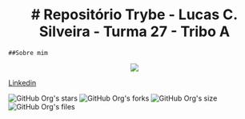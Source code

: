 <h1 align="center"># Repositório Trybe - Lucas C. Silveira - Turma 27 - Tribo A</h1>


    ##Sobre mim

<p align="center">
<img src="http://img.shields.io/static/v1?label=STATUS&message=EM%20DESENVOLVIMENTO&color=GREEN&style=for-the-badge"/>
</p>

[Linkedin](https://www.linkedin.com/in/lucas-c-silveira-8b3a09127/)

![GitHub Org's stars](https://img.shields.io/github/stars/lucasyuk1?style=social)
![GitHub Org's forks](https://img.shields.io/github/forks/lucasyuk1/trybe?style=social)
![GitHub Org's size](https://img.shields.io/github/languages/code-size/lucasyuk1/trybe-exercicios?style=social)
![GitHub Org's files](https://img.shields.io/github/directory-file-count/lucasyuk1/trybe-exercicios?style=social)


